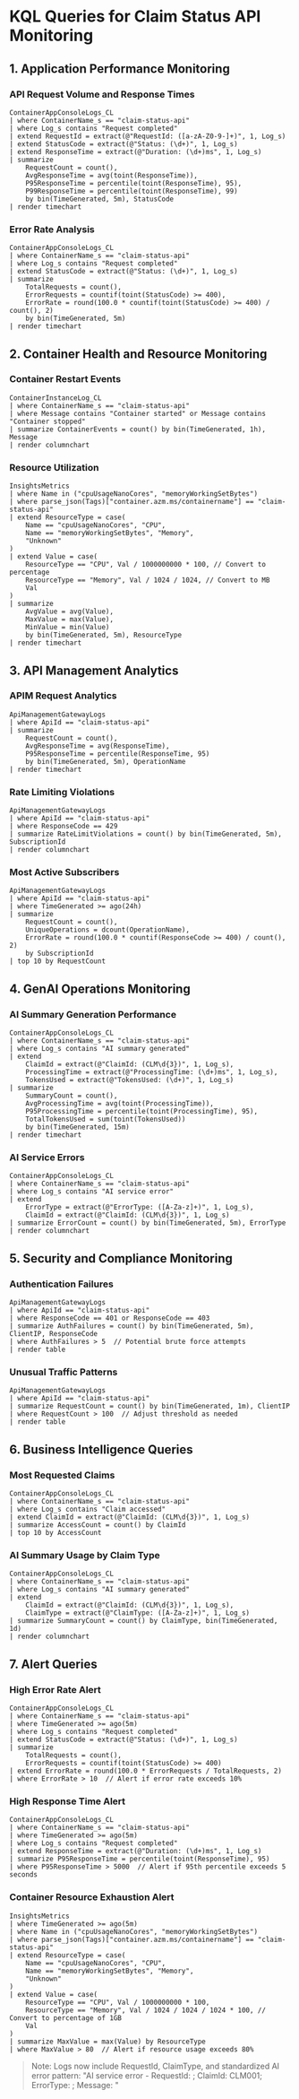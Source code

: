 # KQL Queries for Claim Status API Monitoring

## 1. Application Performance Monitoring

### API Request Volume and Response Times
```kql
ContainerAppConsoleLogs_CL
| where ContainerName_s == "claim-status-api"
| where Log_s contains "Request completed"
| extend RequestId = extract(@"RequestId: ([a-zA-Z0-9-]+)", 1, Log_s)
| extend StatusCode = extract(@"Status: (\d+)", 1, Log_s)
| extend ResponseTime = extract(@"Duration: (\d+)ms", 1, Log_s)
| summarize 
    RequestCount = count(),
    AvgResponseTime = avg(toint(ResponseTime)),
    P95ResponseTime = percentile(toint(ResponseTime), 95),
    P99ResponseTime = percentile(toint(ResponseTime), 99)
    by bin(TimeGenerated, 5m), StatusCode
| render timechart
```

### Error Rate Analysis
```kql
ContainerAppConsoleLogs_CL
| where ContainerName_s == "claim-status-api"
| where Log_s contains "Request completed"
| extend StatusCode = extract(@"Status: (\d+)", 1, Log_s)
| summarize 
    TotalRequests = count(),
    ErrorRequests = countif(toint(StatusCode) >= 400),
    ErrorRate = round(100.0 * countif(toint(StatusCode) >= 400) / count(), 2)
    by bin(TimeGenerated, 5m)
| render timechart
```

## 2. Container Health and Resource Monitoring

### Container Restart Events
```kql
ContainerInstanceLog_CL
| where ContainerName_s == "claim-status-api"
| where Message contains "Container started" or Message contains "Container stopped"
| summarize ContainerEvents = count() by bin(TimeGenerated, 1h), Message
| render columnchart
```

### Resource Utilization
```kql
InsightsMetrics
| where Name in ("cpuUsageNanoCores", "memoryWorkingSetBytes")
| where parse_json(Tags)["container.azm.ms/containername"] == "claim-status-api"
| extend ResourceType = case(
    Name == "cpuUsageNanoCores", "CPU",
    Name == "memoryWorkingSetBytes", "Memory",
    "Unknown"
)
| extend Value = case(
    ResourceType == "CPU", Val / 1000000000 * 100, // Convert to percentage
    ResourceType == "Memory", Val / 1024 / 1024, // Convert to MB
    Val
)
| summarize 
    AvgValue = avg(Value),
    MaxValue = max(Value),
    MinValue = min(Value)
    by bin(TimeGenerated, 5m), ResourceType
| render timechart
```

## 3. API Management Analytics

### APIM Request Analytics
```kql
ApiManagementGatewayLogs
| where ApiId == "claim-status-api"
| summarize 
    RequestCount = count(),
    AvgResponseTime = avg(ResponseTime),
    P95ResponseTime = percentile(ResponseTime, 95)
    by bin(TimeGenerated, 5m), OperationName
| render timechart
```

### Rate Limiting Violations
```kql
ApiManagementGatewayLogs
| where ApiId == "claim-status-api"
| where ResponseCode == 429
| summarize RateLimitViolations = count() by bin(TimeGenerated, 5m), SubscriptionId
| render columnchart
```

### Most Active Subscribers
```kql
ApiManagementGatewayLogs
| where ApiId == "claim-status-api"
| where TimeGenerated >= ago(24h)
| summarize 
    RequestCount = count(),
    UniqueOperations = dcount(OperationName),
    ErrorRate = round(100.0 * countif(ResponseCode >= 400) / count(), 2)
    by SubscriptionId
| top 10 by RequestCount
```

## 4. GenAI Operations Monitoring

### AI Summary Generation Performance
```kql
ContainerAppConsoleLogs_CL
| where ContainerName_s == "claim-status-api"
| where Log_s contains "AI summary generated"
| extend 
    ClaimId = extract(@"ClaimId: (CLM\d{3})", 1, Log_s),
    ProcessingTime = extract(@"ProcessingTime: (\d+)ms", 1, Log_s),
    TokensUsed = extract(@"TokensUsed: (\d+)", 1, Log_s)
| summarize 
    SummaryCount = count(),
    AvgProcessingTime = avg(toint(ProcessingTime)),
    P95ProcessingTime = percentile(toint(ProcessingTime), 95),
    TotalTokensUsed = sum(toint(TokensUsed))
    by bin(TimeGenerated, 15m)
| render timechart
```

### AI Service Errors
```kql
ContainerAppConsoleLogs_CL
| where ContainerName_s == "claim-status-api"
| where Log_s contains "AI service error"
| extend 
    ErrorType = extract(@"ErrorType: ([A-Za-z]+)", 1, Log_s),
    ClaimId = extract(@"ClaimId: (CLM\d{3})", 1, Log_s)
| summarize ErrorCount = count() by bin(TimeGenerated, 5m), ErrorType
| render columnchart
```

## 5. Security and Compliance Monitoring

### Authentication Failures
```kql
ApiManagementGatewayLogs
| where ApiId == "claim-status-api"
| where ResponseCode == 401 or ResponseCode == 403
| summarize AuthFailures = count() by bin(TimeGenerated, 5m), ClientIP, ResponseCode
| where AuthFailures > 5  // Potential brute force attempts
| render table
```

### Unusual Traffic Patterns
```kql
ApiManagementGatewayLogs
| where ApiId == "claim-status-api"
| summarize RequestCount = count() by bin(TimeGenerated, 1m), ClientIP
| where RequestCount > 100  // Adjust threshold as needed
| render table
```

## 6. Business Intelligence Queries

### Most Requested Claims
```kql
ContainerAppConsoleLogs_CL
| where ContainerName_s == "claim-status-api"
| where Log_s contains "Claim accessed"
| extend ClaimId = extract(@"ClaimId: (CLM\d{3})", 1, Log_s)
| summarize AccessCount = count() by ClaimId
| top 10 by AccessCount
```

### AI Summary Usage by Claim Type
```kql
ContainerAppConsoleLogs_CL
| where ContainerName_s == "claim-status-api"
| where Log_s contains "AI summary generated"
| extend 
    ClaimId = extract(@"ClaimId: (CLM\d{3})", 1, Log_s),
    ClaimType = extract(@"ClaimType: ([A-Za-z]+)", 1, Log_s)
| summarize SummaryCount = count() by ClaimType, bin(TimeGenerated, 1d)
| render columnchart
```

## 7. Alert Queries

### High Error Rate Alert
```kql
ContainerAppConsoleLogs_CL
| where ContainerName_s == "claim-status-api"
| where TimeGenerated >= ago(5m)
| where Log_s contains "Request completed"
| extend StatusCode = extract(@"Status: (\d+)", 1, Log_s)
| summarize 
    TotalRequests = count(),
    ErrorRequests = countif(toint(StatusCode) >= 400)
| extend ErrorRate = round(100.0 * ErrorRequests / TotalRequests, 2)
| where ErrorRate > 10  // Alert if error rate exceeds 10%
```

### High Response Time Alert
```kql
ContainerAppConsoleLogs_CL
| where ContainerName_s == "claim-status-api"
| where TimeGenerated >= ago(5m)
| where Log_s contains "Request completed"
| extend ResponseTime = extract(@"Duration: (\d+)ms", 1, Log_s)
| summarize P95ResponseTime = percentile(toint(ResponseTime), 95)
| where P95ResponseTime > 5000  // Alert if 95th percentile exceeds 5 seconds
```

### Container Resource Exhaustion Alert
```kql
InsightsMetrics
| where TimeGenerated >= ago(5m)
| where Name in ("cpuUsageNanoCores", "memoryWorkingSetBytes")
| where parse_json(Tags)["container.azm.ms/containername"] == "claim-status-api"
| extend ResourceType = case(
    Name == "cpuUsageNanoCores", "CPU",
    Name == "memoryWorkingSetBytes", "Memory",
    "Unknown"
)
| extend Value = case(
    ResourceType == "CPU", Val / 1000000000 * 100,
    ResourceType == "Memory", Val / 1024 / 1024 / 1024 * 100, // Convert to percentage of 1GB
    Val
)
| summarize MaxValue = max(Value) by ResourceType
| where MaxValue > 80  // Alert if resource usage exceeds 80%
```

> Note: Logs now include RequestId, ClaimType, and standardized AI error pattern:
> "AI service error - RequestId: <id>; ClaimId: CLM001; ErrorType: <Type>; Message: <text>"